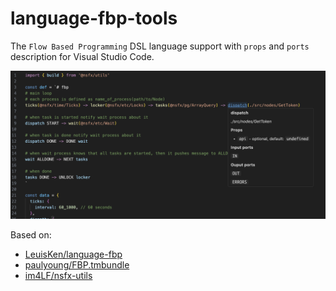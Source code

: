 # language-fbp-tools

The `Flow Based Programming` DSL language support with `props` and `ports` description for Visual Studio Code.

![alt text](assets/intro_0.1.6.png)

Based on:
- [LeuisKen/language-fbp](https://github.com/LeuisKen/language-fbp)
- [paulyoung/FBP.tmbundle](https://github.com/paulyoung/FBP.tmbundle)
- [im4LF/nsfx-utils](https://github.com/im4LF/nsfx-utils)

